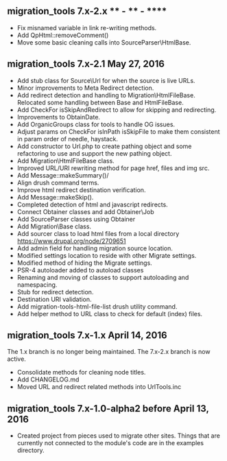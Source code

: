 migration_tools 7.x-2.x  ** - ** - ****
-----------------------------------------------
* Fix misnamed variable in link re-writing methods.
* Add QpHtml::removeComment()
* Move some basic cleaning calls into SourceParser\HtmlBase.


migration_tools 7.x-2.1  May 27, 2016
-----------------------------------------------
* Add stub class for Source\Url for when the source is live URLs.
* Minor improvements to Meta Redirect detection.
* Add redirect detection and handling to Migration\HtmlFileBase.
  Relocated some handling between Base and HtmlFileBase.
* Add CheckFor isSkipAndRedirect to allow for skipping and redirecting.
* Improvements to ObtainDate.
* Add OrganicGroups class for tools to handle OG issues.
* Adjust params on CheckFor isInPath isSkipFile to make them consistent in
  param order of needle, haystack.
* Add constructor to Url.php to create pathing object and some refactoring to
  use and support the new pathing object.
* Add Migration\HtmlFileBase class.
* Improved URL/URI rewriting method for page href, files and img src.
* Add Message::makeSummary()/
* Align drush command terms.
* Improve html redirect destination verification.
* Add Message::makeSkip().
* Completed detection of html and javascript redirects.
* Connect Obtainer classes and add Obtainer\Job
* Add SourceParser classes using Obtainer
* Add Migration\Base class.
* Add sourcer class to load html files from a local directory
  https://www.drupal.org/node/2709651
* Add admin field for handling migration source location.
* Modified settings location to reside with other Migrate settings.
* Modified method of hiding the Migrate settings.
* PSR-4 autoloader added to autoload classes
* Renaming and moving of classes to support autoloading and namespacing.
* Stub for redirect detection.
* Destination URI validation.
* Add migration-tools-html-file-list drush utility command.
* Add helper method to URL class to check for default (index) files.

migration_tools 7.x-1.x  April 14, 2016
-----------------------------------------------
The 1.x branch is no longer being maintained.  The 7.x-2.x branch is now active.
* Consolidate methods for cleaning node titles.
* Add CHANGELOG.md
* Moved URL and redirect related methods into UrlTools.inc


migration_tools 7.x-1.0-alpha2  before April 13, 2016
-----------------------------------------------
* Created project from pieces used to migrate other sites.  Things that are
  currently not connected to the module's code are in the examples directory.
